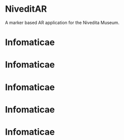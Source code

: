 # NiveditAR
A marker based AR application for the Nivedita Museum.
# Infomaticae
# Infomaticae
# Infomaticae
# Infomaticae
# Infomaticae
